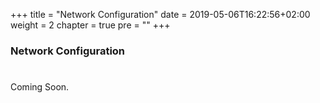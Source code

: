 +++
title = "Network Configuration"
date = 2019-05-06T16:22:56+02:00
weight = 2
chapter = true
pre = ""
+++

### Network Configuration

# 

 Coming Soon.